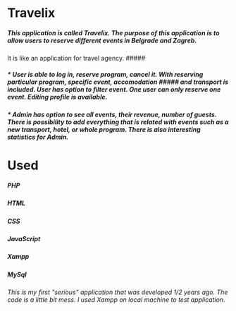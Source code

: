 # Travelix

##### This application is called Travelix. The purpose of this application is to allow users to reserve different events in Belgrade and Zagreb.
It is like an application for travel agency. #####
##### * User is able to log in, reserve program, cancel it. With reserving particular program, specific event, accomodation ##### and transport is included. User has option to filter event. One user can only reserve one event. Editing profile is available.
##### * Admin has option to see all events, their revenue, number of guests. There is possibility to add everything that is related with events such as a new transport,  hotel, or whole program.  There is also interesting statistics for Admin. #####

# Used 

##### PHP
##### HTML
##### CSS
##### JavaScript
##### Xampp
##### MySql

_This is my first "serious" application that was developed 1/2 years ago. The code is a little bit mess. I used Xampp on local machine to test application._
